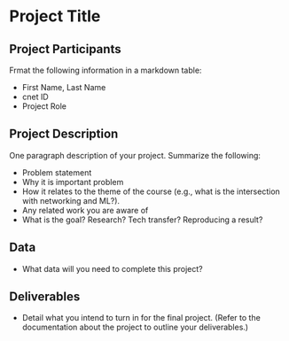 # Project Title

## Project Participants

Frmat the following information in a markdown table:

* First Name, Last Name
* cnet ID
* Project Role

## Project Description

One paragraph description of your project. Summarize the following:
* Problem statement
* Why it is important problem
* How it relates to the theme of the course (e.g., what is the intersection
  with networking and ML?).
* Any related work you are aware of
* What is the goal? Research? Tech transfer? Reproducing a result?

## Data

* What data will you need to complete this project?

## Deliverables

* Detail what you intend to turn in for the final project. (Refer to the
  documentation about the project to outline your deliverables.)

